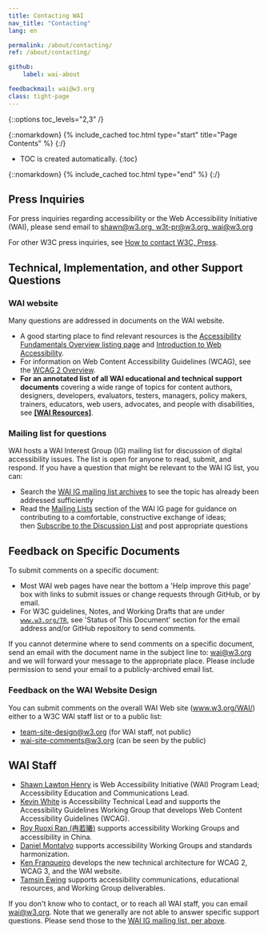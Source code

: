 ```yaml
---
title: Contacting WAI
nav_title: "Contacting"
lang: en

permalink: /about/contacting/
ref: /about/contacting/

github:
    label: wai-about

feedbackmail: wai@w3.org
class: tight-page
---
```


{::options toc_levels="2,3" /}

{::nomarkdown}
{% include_cached toc.html type="start" title="Page Contents" %}
{:/}

-   TOC is created automatically.
{:toc}

{::nomarkdown}
{% include_cached toc.html type="end" %}
{:/}

## Press Inquiries

For press inquiries regarding accessibility or the Web Accessibility Initiative (WAI), please send email to [shawn@w3.org, w3t-pr@w3.org, wai@w3.org](mailto:shawn@w3.org,w3t-pr@w3.org,wai@w3.org?subject=press%20request-accessibility)

For other W3C press inquiries, see [How to contact W3C, Press](/Consortium/Contact#press).

## Technical, Implementation, and other Support Questions

### WAI website

Many questions are addressed in documents on the WAI website.
* A good starting place to find relevant resources is the [Accessibility Fundamentals Overview listing page](https://www.w3.org/WAI/fundamentals/) and [Introduction to Web Accessibility](https://www.w3.org/WAI/fundamentals/accessibility-intro/).
* For information on Web Content Accessibility Guidelines (WCAG), see the [WCAG 2 Overview](https://www.w3.org/WAI/standards-guidelines/wcag/).
* **For an annotated list of all WAI educational and technical support documents** covering a wide range of topics for content authors, designers, developers, evaluators, testers, managers, policy makers, trainers, educators, web users, advocates, and people with disabilities, see **[[WAI Resources]](/WAI/resources/)**.

### Mailing list for questions
WAI hosts a WAI Interest Group (IG) mailing list for discussion of digital accessibility issues. The list is open for anyone to read, submit, and respond. If you have a question that might be relevant to the WAI IG list, you can:

-   Search the [WAI IG mailing list archives](http://lists.w3.org/Archives/Public/w3c-wai-ig/) to see the topic has already been addressed sufficiently
-   Read the [Mailing Lists](/WAI/about/groups/waiig/#mailinglist) section of the WAI IG page for guidance on contributing to a comfortable, constructive exchange of ideas; <br>then [Subscribe to the Discussion List](/WAI/about/groups/waiig/#subscribing-and-unsubscribing-to-the-discussion-list) and post appropriate questions

## Feedback on Specific Documents

To submit comments on a specific document:

-   Most WAI web pages have near the bottom a 'Help improve this page' box with links to submit issues or change requests through GitHub, or by email.
-   For W3C guidelines, Notes, and Working Drafts that are under <code>www.w3.org/TR</code>, see 'Status of This Document' section for the email address and/or GitHub repository to send comments.

If you cannot determine where to send comments on a specific document, send an email with the document name in the subject line to: <wai@w3.org> and we will forward your message to the appropriate place. Please include permission to send your email to a publicly-archived email list.

### Feedback on the WAI Website Design

You can submit comments on the overall WAI Web site (www.w3.org/WAI/) either to a W3C WAI staff list or to a public list:

-   <team-site-design@w3.org> (for WAI staff, not public)
-   <wai-site-comments@w3.org> (can be seen by the public)

## WAI Staff
* [Shawn Lawton Henry](https://www.w3.org/staff/#shawn) is Web Accessibility Initiative (WAI) Program Lead; Accessibility Education and Communications Lead.
* [Kevin White](https://www.w3.org/staff/#kevin) is Accessibility Technical Lead and supports the Accessibility Guidelines Working Group that develops Web Content Accessibility Guidelines (WCAG).
* [Roy Ruoxi Ran (冉若曦)](https://www.w3.org/staff/#ran) supports accessibility Working Groups and accessibility in China.
* [Daniel Montalvo](https://www.w3.org/staff/#dmontalvo) supports accessibility Working Groups and standards harmonization.
* [Ken Franqueiro](https://www.w3.org/staff/#kfranqueiro) develops the new technical architecture for WCAG 2, WCAG 3, and the WAI website.
* [Tamsin Ewing](https://www.w3.org/staff/#tamsin) supports accessibility communications, educational resources, and Working Group deliverables.

If you don't know who to contact, or to reach all WAI staff, you can email <wai@w3.org>. Note that we generally are not able to answer specific support questions. Please send those to the [WAI IG mailing list, per above](https://www.w3.org/WAI/about/contacting/#Mailing-list-for-questions).
